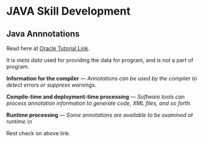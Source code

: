 # JAVA Skill Development

## Java Annnotations

Read here at [Oracle Tutorial Link](https://docs.oracle.com/javase/tutorial/java/annotations/).

It is *meta data* used for providing the data for program, and is not a part of program.

**Information for the compiler** — *Annotations can be used by the compiler to detect errors or suppress warnings.*

**Compile-time and deployment-time processing** — *Software tools can process annotation information to generate code, XML files, and so forth.*

**Runtime processing** — *Some annotations are available to be examined at runtime.\n*

Rest check on above link.
